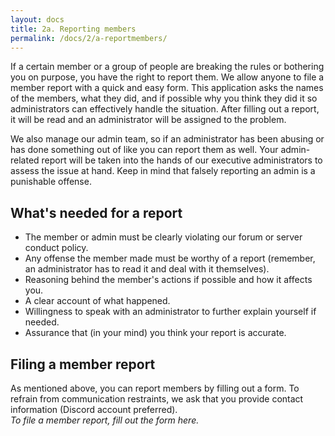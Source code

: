 ```yaml
---
layout: docs
title: 2a. Reporting members
permalink: /docs/2/a-reportmembers/
---
```


If a certain member or a group of people are breaking the rules or bothering you on purpose, you have the right to report them.
We allow anyone to file a member report with a quick and easy form.
This application asks the names of the members, what they did, and if possible why you think they did it so administrators can effectively handle the situation.
After filling out a report, it will be read and an administrator will be assigned to the problem.

We also manage our admin team, so if an administrator has been abusing or has done something out of like you can report them as well.
Your admin-related report will be taken into the hands of our executive administrators to assess the issue at hand.
Keep in mind that falsely reporting an admin is a punishable offense.

## What's needed for a report
* The member or admin must be clearly violating our forum or server conduct policy.
* Any offense the member made must be worthy of a report (remember, an administrator has to read it and deal with it themselves).
* Reasoning behind the member's actions if possible and how it affects you.
* A clear account of what happened.
* Willingness to speak with an administrator to further explain yourself if needed.
* Assurance that (in your mind) you think your report is accurate.

## Filing a member report
As mentioned above, you can report members by filling out a form.
To refrain from communication restraints, we ask that you provide contact information (Discord account preferred).
<br>
_To file a member report, fill out the form here._
